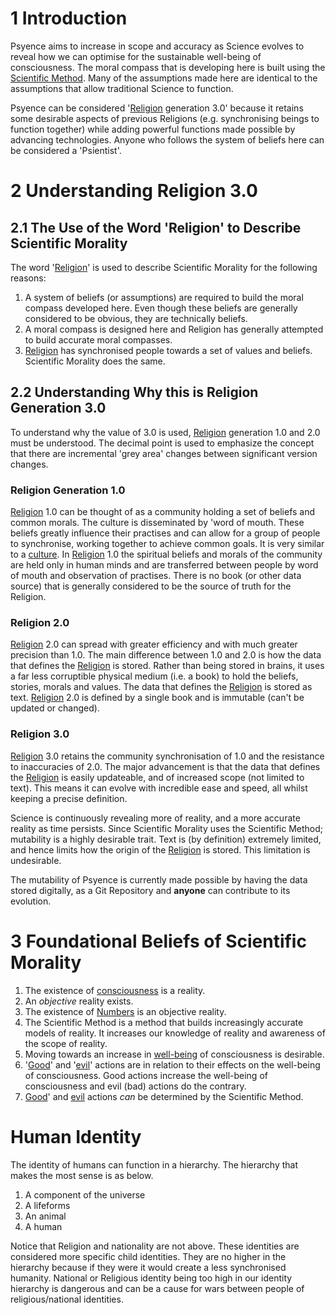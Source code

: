 # 1 Introduction

Psyence aims to increase in scope and accuracy as Science evolves to reveal how we can optimise for the sustainable well-being of consciousness. The moral compass that is developing here is built using the [Scientific Method](https://en.wikipedia.org/wiki/Scientific_method). Many of the assumptions made here are identical to the assumptions that allow traditional Science to function. 

Psyence can be considered '[Religion](https://en.wikipedia.org/wiki/Religion) generation 3.0' because it retains some desirable aspects of previous Religions (e.g. synchronising beings to function together) while adding powerful functions made possible by advancing technologies. Anyone who follows the system of beliefs here can be considered a 'Psientist'.

# 2 Understanding Religion 3.0

## 2.1 The Use of the Word 'Religion' to Describe Scientific Morality
The word '[Religion](https://en.wikipedia.org/wiki/Religion)' is used to describe Scientific Morality for the following reasons:
1) A system of beliefs (or assumptions) are required to build the moral compass developed here. Even though these beliefs are generally considered to be obvious, they are technically beliefs.
2) A moral compass is designed here and Religion has generally attempted to build accurate moral compasses.
3) [Religion](https://en.wikipedia.org/wiki/Religion) has synchronised people towards a set of values and beliefs. Scientific Morality does the same.

## 2.2 Understanding Why this is Religion Generation 3.0
To understand why the value of 3.0 is used, [Religion](https://en.wikipedia.org/wiki/Religion) generation 1.0 and 2.0 must be understood. The decimal point is used to emphasize the concept that there are incremental 'grey area' changes between significant version changes.

### Religion Generation 1.0
[Religion](https://en.wikipedia.org/wiki/Religion) 1.0 can be thought of as a community holding a set of beliefs and common morals. The culture is disseminated by 'word of mouth. These beliefs greatly influence their practises and can allow for a group of people to synchronise, working together to achieve common goals. It is very similar to a [culture](https://en.wikipedia.org/wiki/Culture).  In [Religion](https://en.wikipedia.org/wiki/Religion) 1.0 the spiritual beliefs and morals of the community are held only in human minds and are transferred between people by word of mouth and observation of practises. There is no book (or other data source) that is generally considered to be the source of truth for the Religion.

### Religion 2.0
[Religion](https://en.wikipedia.org/wiki/Religion) 2.0 can spread with greater efficiency and with much greater precision than 1.0. The main difference between 1.0 and 2.0 is how the data that defines the [Religion](https://en.wikipedia.org/wiki/Religion) is stored. Rather than being stored in brains, it uses a far less corruptible physical medium (i.e. a book) to hold the beliefs, stories, morals and values. The data that defines the [Religion](https://en.wikipedia.org/wiki/Religion) is stored as text. [Religion](https://en.wikipedia.org/wiki/Religion) 2.0 is defined by a single book and is immutable (can't be updated or changed).

### Religion 3.0
[Religion](https://en.wikipedia.org/wiki/Religion) 3.0 retains the community synchronisation of 1.0 and the resistance to inaccuracies of 2.0. The major advancement is that the data that defines the [Religion](https://en.wikipedia.org/wiki/Religion) is easily updateable, and of increased scope (not limited to text). This means it can evolve with incredible ease and speed, all whilst keeping a precise definition.

Science is continuously revealing more of reality, and a more accurate reality as time persists. Since Scientific Morality uses the Scientific Method; mutability is a highly desirable trait. Text is (by definition) extremely limited, and hence limits how the origin of the [Religion](https://en.wikipedia.org/wiki/Religion) is stored. This limitation is undesirable.

The mutability of Psyence is currently made possible by having the data stored digitally, as a Git Repository and **anyone** can contribute to its evolution.

# 3 Foundational Beliefs of Scientific Morality
1) The existence of [consciousness](https://en.wikipedia.org/wiki/Consciousness) is a reality.
2) An *objective* reality exists.
3) The existence of [Numbers](https://en.wikipedia.org/wiki/Number) is an objective reality.
4) The Scientific Method is a method that builds increasingly accurate models of reality. It increases our knowledge of reality and awareness of the scope of reality.
5) Moving towards an increase in [well-being](https://en.wikipedia.org/wiki/Well-being) of consciousness is desirable.
6) '[Good](https://en.wikipedia.org/wiki/Good)' and '[evil](https://en.m.wikipedia.org/wiki/Evil)' actions are in relation to their effects on the well-being of consciousness. Good actions increase the well-being of consciousness and evil (bad) actions do the contrary.
7) [Good](https://en.wikipedia.org/wiki/Good)' and [evil](https://en.m.wikipedia.org/wiki/Evil) actions *can* be determined by the Scientific Method.

# Human Identity
The identity of humans can function in a hierarchy. The hierarchy that makes the most sense is as below.
1. A component of the universe 
2. A lifeforms
3. An animal
4. A human

Notice that Religion and nationality are not above. These identities are considered more specific child identities. They are no higher in the hierarchy because if they were it would create a less synchronised humanity. National or Religious identity being too high in our identity hierarchy is dangerous and can be a cause for wars between people of religious/national identities. 
